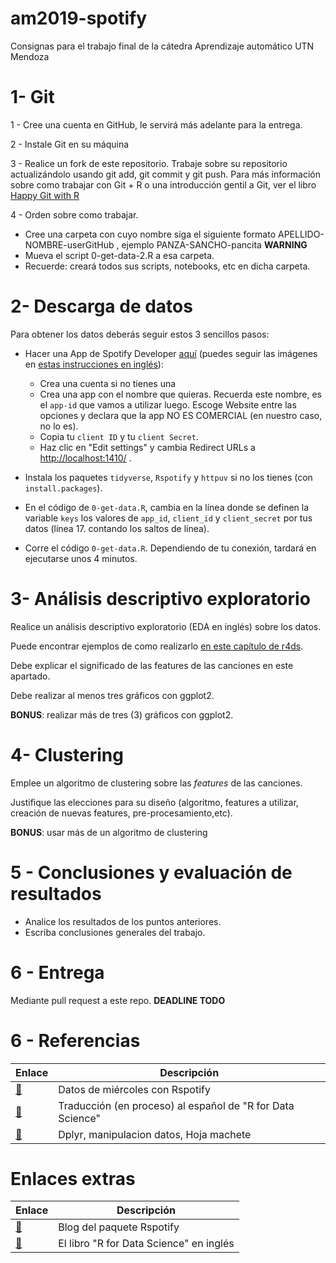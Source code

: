 # am2019-spotify

Consignas para el trabajo final de la cátedra Aprendizaje automático UTN Mendoza

# 1- Git 
  
1 - Cree una cuenta en GitHub, le servirá más adelante para la entrega.
 
2 - Instale Git en su máquina

3 - Realice un fork de este repositorio. Trabaje sobre su repositorio actualizándolo usando git add, git commit y git push. Para más información sobre como trabajar con Git + R o una introducción gentil a Git, ver el libro [Happy Git with R](https://happygitwithr.com/)

4 - Orden sobre como trabajar.

* Cree una carpeta con cuyo nombre siga el siguiente formato APELLIDO-NOMBRE-userGitHub , ejemplo PANZA-SANCHO-pancita **WARNING**
* Mueva el script 0-get-data-2.R a esa carpeta. 
* Recuerde: creará todos sus scripts, notebooks, etc en dicha carpeta.

# 2- Descarga de datos

Para obtener los datos deberás seguir estos 3 sencillos pasos:

- Hacer una App de Spotify Developer [aquí](https://developer.spotify.com/dashboard) (puedes seguir las imágenes en [estas instrucciones en inglés](https://r-music.rbind.io/posts/2018-10-01-rspotify/)):
    -   Crea una cuenta si no tienes una
    -   Crea una app con el nombre que quieras. Recuerda este nombre, es el `app-id` que vamos a utilizar luego. Escoge Website entre las opciones y declara que la app NO ES COMERCIAL (en nuestro caso, no lo es).
    -   Copia tu `client ID` y tu `client Secret`.
    -   Haz clic en "Edit settings" y cambia Redirect URLs a <http://localhost:1410/> .
- Instala los paquetes `tidyverse`, `Rspotify` y `httpuv` si no los tienes (con `install.packages`).

- En el código de `0-get-data.R`, cambia en la línea donde se definen la variable `keys` los valores de `app_id`, `client_id` y `client_secret` por tus datos (línea 17. contando los saltos de línea).

- Corre el código `0-get-data.R`. Dependiendo de tu conexión, tardará en ejecutarse unos 4 minutos.

# 3- Análisis descriptivo exploratorio

Realice un análisis descriptivo exploratorio (EDA en inglés) sobre los datos.

Puede encontrar ejemplos de como realizarlo [en este capítulo de r4ds](https://r4ds.had.co.nz/exploratory-data-analysis.html).

Debe explicar el significado de las features de las canciones en este apartado.

Debe realizar al menos tres gráficos con ggplot2.

**BONUS**: realizar más de tres (3) gráficos con ggplot2.

# 4- Clustering

Emplee un algoritmo de clustering sobre las *features* de las canciones. 

Justifique las elecciones para su diseño (algoritmo, features a utilizar, creación de nuevas features, pre-procesamiento,etc).

**BONUS**: usar más de un algoritmo de clustering

# 5 - Conclusiones y evaluación de resultados

* Analice los resultados de los puntos anteriores.
* Escriba conclusiones generales del trabajo.

# 6 - Entrega

Mediante pull request a este repo.
**DEADLINE TODO**

# 6 - Referencias

| Enlace | Descripción |
| --- | --- |
| [:link:](https://github.com/cienciadedatos/datos-de-miercoles/tree/master/datos/2019/2019-05-15) | Datos de miércoles con Rspotify |
| [:link:](http://es.r4ds.hadley.nz/) | Traducción (en proceso) al español de "R for Data Science" |
| [:link:](https://dplyr.tidyverse.org/) | Dplyr, manipulacion datos, Hoja machete |


# Enlaces extras

| Enlace | Descripción |
| --- | --- |
| [:link:](https://r-music.rbind.io/) | Blog del paquete Rspotify |
| [:link:](http://r4ds.had.co.nz/) | El libro "R for Data Science" en inglés |



